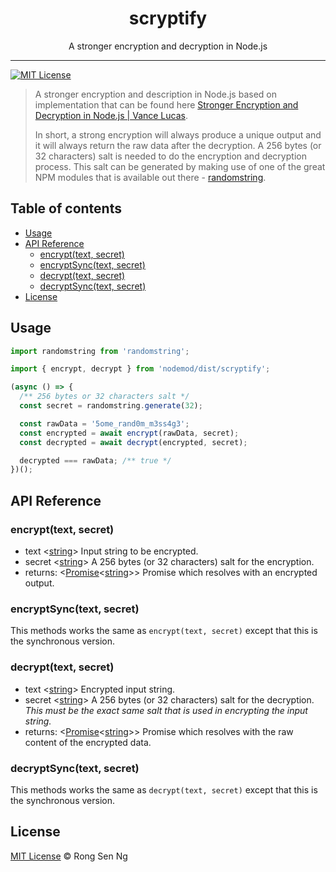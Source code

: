 <div align="center" style="text-align: center;">
  <h1 style="border-bottom: none;">scryptify</h1>

  <p>A stronger encryption and decryption in Node.js</p>
</div>

<hr />

[![MIT License][mit-license-badge]][mit-license-url]

> A stronger encryption and description in Node.js based on implementation that can be found here [Stronger Encryption and Decryption in Node.js | Vance Lucas].
>
> In short, a strong encryption will always produce a unique output and it will always return the raw data after the decryption. A 256 bytes (or 32 characters) salt is needed to do the encryption and decryption process. This salt can be generated by making use of one of the great NPM modules that is available out there - [randomstring].

## Table of contents <!-- omit in toc -->

- [Usage](#Usage)
- [API Reference](#API-Reference)
  - [encrypt(text, secret)](#encrypttext-secret)
  - [encryptSync(text, secret)](#encryptSynctext-secret)
  - [decrypt(text, secret)](#decrypttext-secret)
  - [decryptSync(text, secret)](#decryptSynctext-secret)
- [License](#License)

## Usage

```ts
import randomstring from 'randomstring';

import { encrypt, decrypt } from 'nodemod/dist/scryptify';

(async () => {
  /** 256 bytes or 32 characters salt */
  const secret = randomstring.generate(32);

  const rawData = '5ome_rand0m_m3ss4g3';
  const encrypted = await encrypt(rawData, secret);
  const decrypted = await decrypt(encrypted, secret);

  decrypted === rawData; /** true */
})();
```

## API Reference

### encrypt(text, secret)

  - text <[string][string-mdn-url]> Input string to be encrypted.
  - secret <[string][string-mdn-url]> A 256 bytes (or 32 characters) salt for the encryption.
  - returns: <[Promise][promise-mdn-url]<[string][string-mdn-url]>> Promise which resolves with an encrypted output.

### encryptSync(text, secret)

This methods works the same as `encrypt(text, secret)` except that this is the synchronous version.

### decrypt(text, secret)

  - text <[string][string-mdn-url]> Encrypted input string.
  - secret <[string][string-mdn-url]> A 256 bytes (or 32 characters) salt for the decryption. _This must be the exact same salt that is used in encrypting the input string._
  - returns: <[Promise][promise-mdn-url]<[string][string-mdn-url]>> Promise which resolves with the raw content of the encrypted data.

### decryptSync(text, secret)

This methods works the same as `decrypt(text, secret)` except that this is the synchronous version.


## License

[MIT License](http://motss.mit-license.org/) © Rong Sen Ng

<!-- References -->

[Stronger Encryption and Decryption in Node.js | Vance Lucas]: http://vancelucas.com/blog/stronger-encryption-and-decryption-in-node-js
[randomstring]: https://www.npmjs.com/package/randomstring

<!-- MDN -->

[array-mdn-url]: https://developer.mozilla.org/en-US/docs/Web/JavaScript/Reference/Global_Objects/Array
[boolean-mdn-url]: https://developer.mozilla.org/en-US/docs/Web/JavaScript/Reference/Global_Objects/Boolean
[date-mdn-url]: https://developer.mozilla.org/en-US/docs/Web/JavaScript/Reference/Global_Objects/Date
[error-mdn-url]: https://developer.mozilla.org/en-US/docs/Web/JavaScript/Reference/Global_Objects/Error
[function-mdn-url]: https://developer.mozilla.org/en-US/docs/Web/JavaScript/Reference/Global_Objects/Function
[map-mdn-url]: https://developer.mozilla.org/en-US/docs/Web/JavaScript/Reference/Global_Objects/Map
[number-mdn-url]: https://developer.mozilla.org/en-US/docs/Web/JavaScript/Reference/Global_Objects/Number
[object-mdn-url]: https://developer.mozilla.org/en-US/docs/Web/JavaScript/Reference/Global_Objects/Object
[promise-mdn-url]: https://developer.mozilla.org/en-US/docs/Web/JavaScript/Reference/Global_Objects/Promise
[regexp-mdn-url]: https://developer.mozilla.org/en-US/docs/Web/JavaScript/Reference/Global_Objects/RegExp
[set-mdn-url]: https://developer.mozilla.org/en-US/docs/Web/JavaScript/Reference/Global_Objects/Set
[string-mdn-url]: https://developer.mozilla.org/en-US/docs/Web/JavaScript/Reference/Global_Objects/String
[void-mdn-url]: https://developer.mozilla.org/en-US/docs/Web/JavaScript/Reference/Operators/void

<!-- Badges -->

[mit-license-badge]: https://flat.badgen.net/badge/license/MIT/blue

<!-- Links -->

[mit-license-url]: https://github.com/motss/deno_mod/blob/master/LICENSE
